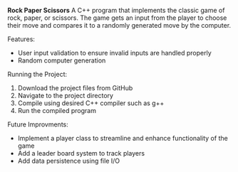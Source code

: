 **Rock Paper Scissors**
A C++ program that implements the classic game of rock, paper, or scissors. The game gets an input from the player to choose their move and compares it to a randomly generated move by the computer.

Features:
- User input validation to ensure invalid inputs are handled properly
- Random computer generation

Running the Project:
1. Download the project files from GitHub
2. Navigate to the project directory
3. Compile using desired C++ compiler such as g++
4. Run the compiled program

Future Improvments:
- Implement a player class to streamline and enhance functionality of the game
- Add a leader board system to track players
- Add data persistence using file I/O
